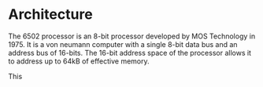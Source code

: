 # Architecture

The 6502 processor is an 8-bit processor developed by MOS Technology in 1975. It is a von neumann computer with a single 8-bit data bus and an address bus of 16-bits. The 16-bit address space of the processor allows it to address up to 64kB of effective memory.

This
